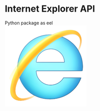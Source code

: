 # Internet Explorer API
Python package as eel<br />
![Screenshot](https://github.com/Pixelsuft/iexplorer-api/blob/main/iexplorer.png?raw=true)
